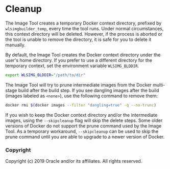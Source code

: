 # Cleanup

The Image Tool creates a temporary Docker context directory, prefixed by ```wlsimgbuilder_temp```,
every time the tool runs.  Under normal circumstances, this context directory will be deleted. However,
if the process is aborted or the tool is unable to remove the directory, it is safe for you to delete it manually.

By default, the Image Tool creates the Docker context directory under the user's home directory. 
If you prefer to use a different directory for the temporary context, set the environment variable `WLSIMG_BLDDIR`.

 ```bash
export WLSIMG_BLDDIR="/path/to/dir"
```


The Image Tool will try to prune intermediate images from the Docker multi-stage build after the build step. 
If you see dangling images after the build (images labeled as `<none>`), use the following command to remove them:

```bash
docker rmi $(docker images --filter "dangling=true" -q --no-trunc)
```

If you wish to keep the Docker context directory and/or the intermediate images, using the `--skipcleanup` flag will 
skip the delete steps.  Some older versions of Docker do not support the prune command used by the Image Tool. 
As a temporary workaround, `--skipcleanup` can be used to skip the prune command until you are able to upgrade to a 
newer version of Docker.
 
### Copyright
Copyright (c) 2019 Oracle and/or its affiliates. All rights reserved.

